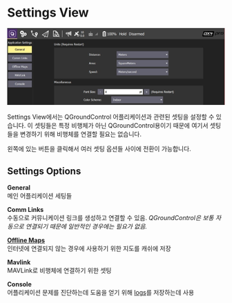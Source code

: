 # Settings View

![Settings View](../../images/settings/settings_view.jpg)

Settings View에서는 QGroundControl 어플리케이션과 관련된 셋팅을 설정할 수 있습니다. 이 셋팅들은 특정 비행체가 아닌 QGroundControl용이기 때문에 여기서 셋팅들을 변경하기 위해 비행체를 연결할 필요는 없습니다.

왼쪽에 있는 버튼을 클릭해서 여러 셋팅 옵션들 사이에 전환이 가능합니다.

## Settings Options

**General**
<br>메인 어플리케이션 세팅들

**Comm Links**
<br>수동으로 커뮤니케이션 링크를 생성하고 연결할 수 있음. *QGroundControl은 보통 자동으로 연결되기 때문에 일반적인 경우에는 필요가 없음.*

**[Offline Maps](OfflineMaps.md)**
<br>인터넷에 연결되지 않는 경우에 사용하기 위한 지도를 캐쉬에 저장

**Mavlink**
<br>MAVLink로 비행체에 연결하기 위한 셋팅

**Console**
<br>어플리케이션 문제를 진단하는데 도움을 얻기 위해 [logs](../Support/Support.md)를 저장하는데 사용
